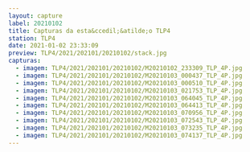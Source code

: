 ```yaml
---
layout: capture
label: 20210102
title: Capturas da esta&ccedil;&atilde;o TLP4
station: TLP4
date: 2021-01-02 23:33:09
preview: TLP4/2021/202101/20210102/stack.jpg
capturas:
  - imagem: TLP4/2021/202101/20210102/M20210102_233309_TLP_4P.jpg
  - imagem: TLP4/2021/202101/20210102/M20210103_000437_TLP_4P.jpg
  - imagem: TLP4/2021/202101/20210102/M20210103_000510_TLP_4P.jpg
  - imagem: TLP4/2021/202101/20210102/M20210103_021753_TLP_4P.jpg
  - imagem: TLP4/2021/202101/20210102/M20210103_064045_TLP_4P.jpg
  - imagem: TLP4/2021/202101/20210102/M20210103_064413_TLP_4P.jpg
  - imagem: TLP4/2021/202101/20210102/M20210103_070956_TLP_4P.jpg
  - imagem: TLP4/2021/202101/20210102/M20210103_072543_TLP_4P.jpg
  - imagem: TLP4/2021/202101/20210102/M20210103_073235_TLP_4P.jpg
  - imagem: TLP4/2021/202101/20210102/M20210103_074137_TLP_4P.jpg
---
```

